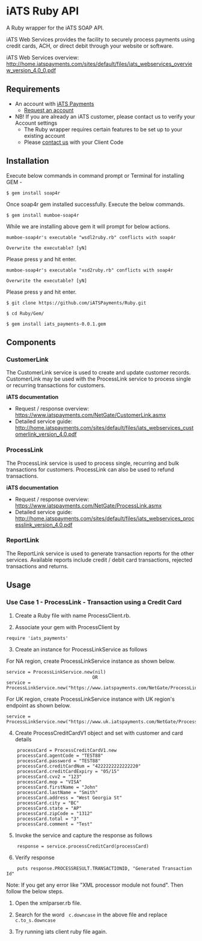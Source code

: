 # iATS Ruby API 

A Ruby wrapper for the iATS SOAP API.

iATS Web Services provides the facility to securely process payments using credit cards, ACH, or direct debit through your website or software.

iATS Web Services overview: http://home.iatspayments.com/sites/default/files/iats_webservices_overview_version_4.0_0.pdf

## Requirements

* An account with [iATS Payments](http://www.iatspayments.com/)
    * [Request an account](http://home.iatspayments.com/iats-Ruby)
* NB! If you are already an iATS customer, please contact us to verify your Account settings
    * The Ruby wrapper requires certain features to be set up to your existing account
    * Please [contact us](http://home.iatspayments.com/iats-Ruby) with your Client Code
    
## Installation

Execute below commands in command prompt or Terminal for installing GEM -

`$ gem install soap4r`

Once soap4r gem installed successfully. Execute the below commands.

`$ gem install mumboe-soap4r` 

While we are installing above gem it will prompt for below actions.

`mumboe-soap4r's executable "wsdl2ruby.rb" conflicts with soap4r`

`Overwrite the executable? [yN]` 

Please press y and hit enter.

`mumboe-soap4r's executable "xsd2ruby.rb" conflicts with soap4r`  

`Overwrite the executable? [yN]` 

Please press y and hit enter.


`$ git clone https://github.com/iATSPayments/Ruby.git`

`$ cd Ruby/Gem/`

`$ gem install iats_payments-0.0.1.gem`


## Components

### CustomerLink

The CustomerLink service is used to create and update customer records. CustomerLink may be used with the
ProcessLink service to process single or recurring transactions for customers.

**iATS documentation**
* Request / response overview: https://www.iatspayments.com/NetGate/CustomerLink.asmx
* Detailed service guide: http://home.iatspayments.com/sites/default/files/iats_webservices_customerlink_version_4.0.pdf

### ProcessLink

The ProcessLink service is used to process single, recurring and bulk transactions for customers. ProcessLink can
also be used to refund transactions.

**iATS documentation**
* Request / response overview: https://www.iatspayments.com/NetGate/ProcessLink.asmx
* Detailed service guide: http://home.iatspayments.com/sites/default/files/iats_webservices_processlink_version_4.0.pdf

### ReportLink

The ReportLink service is used to generate transaction reports for the other services. Available reports include
credit / debit card transactions, rejected transactions and returns.

## Usage

### Use Case 1 - ProcessLink - Transaction using a Credit Card    

1) Create a Ruby file with name ProcessClient.rb.

2) Associate your gem with ProcessClient by
```
require 'iats_payments'
```
3) Create an instance for ProcessLinkService as follows

For NA region, create ProcessLinkService instance as shown below.
```  
service = ProcessLinkService.new(nil)
                                OR
service = ProcessLinkService.new("https://www.iatspayments.com/NetGate/ProcessLink.asmx");                        
```    
For UK region, create ProcessLinkService instance with UK region's endpoint as shown below.
```        
service = ProcessLinkService.new("https://www.uk.iatspayments.com/NetGate/ProcessLink.asmx");
```


4) Create ProcessCreditCardV1 object and set with customer and card details
```
    processCard = ProcessCreditCardV1.new
    processCard.agentCode = "TEST88"
	processCard.password = "TEST88"
	processCard.creditCardNum = "4222222222222220"
	processCard.creditCardExpiry = "05/15"
	processCard.cvv2 = "123"
	processCard.mop = "VISA"
	processCard.firstName = "John"
	processCard.lastName = "Smith"
	processCard.address = "West Georgia St"
	processCard.city = "BC"
	processCard.state = "AP"
	processCard.zipCode = "1312"
	processCard.total = "3"
	processCard.comment = "Test"
```			
5) Invoke the service and capture the response as follows
```
    response = service.processCreditCard(processCard)
 ```   
6) Verify response
```
    puts response.PROCESSRESULT.TRANSACTIONID, "Generated Transaction Id"
```

Note: If you get any error like "XML processor module not found". Then follow the below steps.

1) Open the xmlparser.rb file.

2) Search for the word ` c.downcase` in the above file and replace `c.to_s.downcase`

3) Try running iats client ruby file again.

